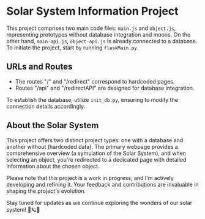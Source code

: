 # Solar System Information Project

This project comprises two main code files: `main.js` and `object.js`, representing prototypes without database integration and moons. On the other hand, `main-api.js`, `object-api.js` is already connected to a database. To initiate the project, start by running `flaskMain.py`. 

## URLs and Routes

- The routes "/" and "/redirect" correspond to hardcoded pages.
- Routes "/api" and "/redirectAPI" are designed for database integration.
 
To establish the database, utilize `init_db.py`, ensuring to modify the connection details accordingly.

## About the Solar System

This project offers two distinct project types: one with a database and another without (hardcoded data). The primary webpage provides a comprehensive overview (a symulation of the Solar System), and when selecting an object, you're redirected to a dedicated page with detailed information about the chosen object.

Please note that this project is a work in progress, and I'm actively developing and refining it. Your feedback and contributions are invaluable in shaping the project's evolution.

Stay tuned for updates as we continue exploring the wonders of our solar system! 🌌🪐🚀
